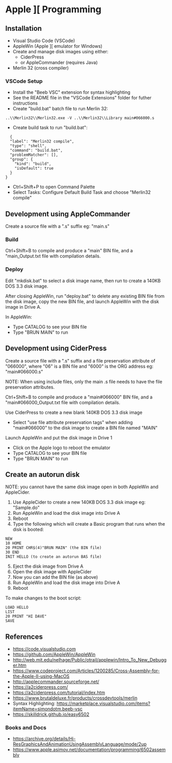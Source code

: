 # Apple ][ Programming

## Installation
  * Visual Studio Code (VSCode)
  * AppleWin (Apple ][ emulator for Windows)
  * Create and manage disk images using either:
    * CiderPress
    * or AppleCommander (requires Java)
  * Merlin 32 (cross compiler)

### VSCode Setup
  * Install the "Beeb VSC" extension for syntax highlighting
  * See the README file in the "VSCode Extensions" folder for futher instructions
  * Create "build.bat" batch file to run Merlin 32:
  ```
  ..\\Merlin32\\Merlin32.exe -V ..\\Merlin32\\Library main#066000.s
  ```

  * Create build task to run "build.bat":
  ```
    {
    "label": "Merlin32 compile",
    "type": "shell",
    "command": "build.bat",
    "problemMatcher": [],
    "group": {
      "kind": "build",
      "isDefault": true
    }
  }
  ```
  * Ctrl+Shift+P to open Command Palette
  * Select Tasks: Configure Default Build Task and choose "Merlin32 compile"

## Development using AppleCommander

Create a source file with a ".s" suffix eg: "main.s"

### Build

Ctrl+Shift+B to compile and produce a "main" BIN file, and a "main_Output.txt file with compilation details.

### Deploy

Edit "mkdisk.bat" to select a disk image name, then run to create a 140KB DOS 3.3 disk image.

After closing AppleWin, run "deploy.bat" to delete any existing BIN file from the disk image, copy the new BIN file, and launch AppleWin with the disk image in Drive A.

In AppleWin:
  * Type CATALOG to see your BIN file
  * Type "BRUN MAIN" to run

## Development using CiderPress

Create a source file with a ".s" suffix and a file preservation attribute of "066000", where "06" is a BIN file and "6000" is the ORG address eg: "main#066000.s"

NOTE: When using include files, only the main .s file needs to have the file preservation attributes.

Ctrl+Shift+B to compile and produce a "main#066000" BIN file, and a "main#066000_Output.txt file with compilation details.

Use CiderPress to create a new blank 140KB DOS 3.3 disk image
  * Select "use file attribute preservation tags" when adding "main#066000" to the disk image to create a BIN file named "MAIN"

Launch AppleWin and put the disk image in Drive 1
  * Click on the Apple logo to reboot the emulator
  * Type CATALOG to see your BIN file
  * Type "BRUN MAIN" to run

## Create an autorun disk
  NOTE: you cannot have the same disk image open in both AppleWin and AppleCider.

  1) Use AppleCider to create a new 140KB DOS 3.3 disk image eg: "Sample.do"
  2) Run AppleWin and load the disk image into Drive A
  3) Reboot
  4) Type the following which will create a Basic program that runs when the disk is booted:
  ```
  NEW
  10 HOME
  20 PRINT CHR$(4)"BRUN MAIN" (the BIN file)
  30 END
  INIT HELLO (to create an autorun BAS file)
  ```
  5) Eject the disk image from Drive A
  6) Open the disk image with AppleCider
  7) Now you can add the BIN file (as above)
  8) Run AppleWin and load the disk image into Drive A
  9) Reboot

  To make changes to the boot script:
  ```
  LOAD HELLO
  LIST
  20 PRINT "HI DAVE"
  SAVE
  ```

## References
  * https://code.visualstudio.com
  * https://github.com/AppleWin/AppleWin
  * http://web.mit.edu/nelhage/Public/otrail/applewin/Intro_To_New_Debugger.htm
  * https://www.codeproject.com/Articles/1200285/Cross-Assembly-for-the-Apple-II-using-MacOS
  * http://applecommander.sourceforge.net/
  * https://a2ciderpress.com/
  * https://a2ciderpress.com/tutorial/index.htm
  * https://www.brutaldeluxe.fr/products/crossdevtools/merlin
  * Syntax Highlighting: https://marketplace.visualstudio.com/items?itemName=simondotm.beeb-vsc
  * https://skilldrick.github.io/easy6502
  
### Books and Docs
  * https://archive.org/details/Hi-ResGraphicsAndAnimationUsingAssemblyLanguage/mode/2up
  * https://www.apple.asimov.net/documentation/programming/6502assembly
